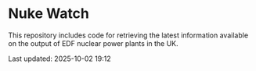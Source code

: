 # Nuke Watch

This repository includes code for retrieving the latest information available on the output of EDF nuclear power plants in the UK.

Last updated: 2025-10-02 19:12